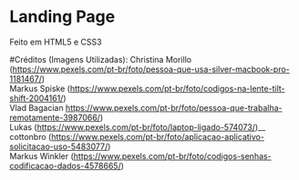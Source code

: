 # Landing Page
Feito em HTML5 e CSS3

#Créditos (Imagens Utilizadas):
Christina Morillo (https://www.pexels.com/pt-br/foto/pessoa-que-usa-silver-macbook-pro-1181467/)  <br/>
Markus Spiske (https://www.pexels.com/pt-br/foto/codigos-na-lente-tilt-shift-2004161/) <br/>
Vlad Bagacian https://www.pexels.com/pt-br/foto/pessoa-que-trabalha-remotamente-3987066/) <br/>
Lukas (https://www.pexels.com/pt-br/foto/laptop-ligado-574073/)__
cottonbro (https://www.pexels.com/pt-br/foto/aplicacao-aplicativo-solicitacao-uso-5483077/) <br/>
Markus Winkler (https://www.pexels.com/pt-br/foto/codigos-senhas-codificacao-dados-4578665/) <br/>
